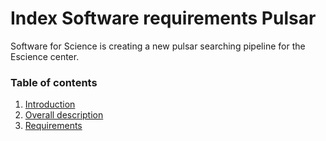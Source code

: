 # Index Software requirements Pulsar
Software for Science is creating a new pulsar searching pipeline for the Escience center.

### Table of contents
1. [Introduction](./SRS_Pulsar/readme.md)
2. [Overall description](./SRS_Pulsar/overallDescription.md)
3. [Requirements](./SRS_Pulsar/Requirements/readme.md)
